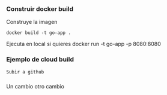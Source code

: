 ### Construir docker build 

Construye la imagen

    docker build -t go-app .

Ejecuta en local si quieres
    docker run -t go-app -p 8080:8080 


### Ejemplo de cloud build 

    Subir a github 

### 
Un cambio otro cambio